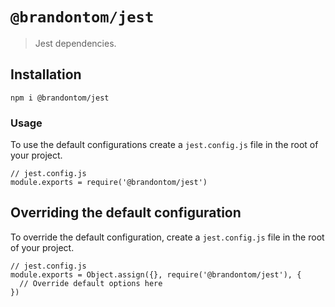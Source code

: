 # `@brandontom/jest`

> Jest dependencies.

## Installation

```
npm i @brandontom/jest
```

### Usage

To use the default configurations create a `jest.config.js` file in the root of your project.

```
// jest.config.js
module.exports = require('@brandontom/jest')
```

## Overriding the default configuration

To override the default configuration, create a `jest.config.js` file in the root of your project.

```
// jest.config.js
module.exports = Object.assign({}, require('@brandontom/jest'), {
  // Override default options here
})
```
